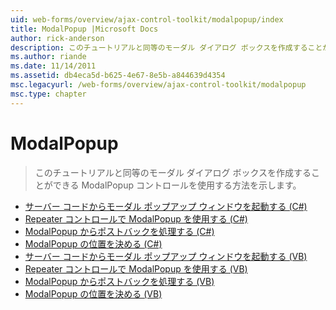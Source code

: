 ```yaml
---
uid: web-forms/overview/ajax-control-toolkit/modalpopup/index
title: ModalPopup |Microsoft Docs
author: rick-anderson
description: このチュートリアルと同等のモーダル ダイアログ ボックスを作成することができる ModalPopup コントロールを使用する方法を示します。
ms.author: riande
ms.date: 11/14/2011
ms.assetid: db4eca5d-b625-4e67-8e5b-a844639d4354
msc.legacyurl: /web-forms/overview/ajax-control-toolkit/modalpopup
msc.type: chapter
---
```

<a name="modalpopup"></a>ModalPopup
====================
> このチュートリアルと同等のモーダル ダイアログ ボックスを作成することができる ModalPopup コントロールを使用する方法を示します。


- [サーバー コードからモーダル ポップアップ ウィンドウを起動する (C#)](launching-a-modal-popup-window-from-server-code-cs.md)
- [Repeater コントロールで ModalPopup を使用する (C#)](using-modalpopup-with-a-repeater-control-cs.md)
- [ModalPopup からポストバックを処理する (C#)](handling-postbacks-from-a-modalpopup-cs.md)
- [ModalPopup の位置を決める (C#)](positioning-a-modalpopup-cs.md)
- [サーバー コードからモーダル ポップアップ ウィンドウを起動する (VB)](launching-a-modal-popup-window-from-server-code-vb.md)
- [Repeater コントロールで ModalPopup を使用する (VB)](using-modalpopup-with-a-repeater-control-vb.md)
- [ModalPopup からポストバックを処理する (VB)](handling-postbacks-from-a-modalpopup-vb.md)
- [ModalPopup の位置を決める (VB)](positioning-a-modalpopup-vb.md)
